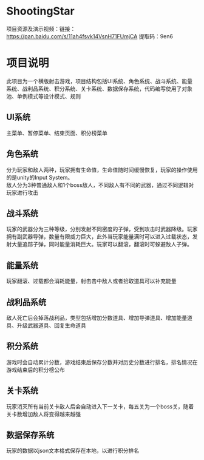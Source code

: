 # ShootingStar
项目资源及演示视频：链接：https://pan.baidu.com/s/11ah4fsvk14VsnH71FUmjCA 提取码：9en6
# 项目说明
此项目为一个横版射击游戏，项目结构包括UI系统、角色系统、战斗系统、能量系统、战利品系统、积分系统、关卡系统、数据保存系统，代码编写使用了对象池、单例模式等设计模式、规则
## UI系统
主菜单、暂停菜单、结束页面、积分榜菜单
## 角色系统
分为玩家和敌人两种，玩家拥有生命值，生命值随时间缓慢恢复，玩家的操作使用的是unity的Input System。
<br />敌人分为3种普通敌人和1个boss敌人，不同敌人有不同的武器，通过不同逻辑对玩家进行攻击
## 战斗系统
玩家的武器分为三种等级，分别发射不同密度的子弹，受到攻击时武器降级。玩家拥有副武器导弹，数量有限威力巨大，此外当玩家能量满时可以进入过载状态，发射大量追踪子弹，同时能量消耗巨大。玩家可以翻滚，翻滚时可躲避敌人子弹。
## 能量系统
玩家翻滚、过载都会消耗能量，射击击中敌人或者拾取道具可以补充能量
## 战利品系统
敌人死亡后会掉落战利品，类型包括增加分数道具、增加导弹道具、增加能量道具、升级武器道具、回复生命道具
## 积分系统
游戏时会自动累计分数，游戏结束后保存分数并对历史分数进行排名，排名情况在游戏结束后的积分榜公布
## 关卡系统
玩家消灭所有当前关卡敌人后会自动进入下一关卡，每五关为一个boss关，随着关卡数增加敌人将变得越来越强
## 数据保存系统
玩家的数据以json文本格式保存在本地，以进行积分排名
